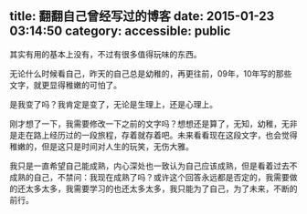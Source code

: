 title: 翻翻自己曾经写过的博客
date: 2015-01-23 03:14:50
category: 
accessible: public
---

其实有用的基本上没有，不过有很多值得玩味的东西。

无论什么时候看自己，昨天的自己总是幼稚的，再更往前，09年，10年写的那些文字，就更显得稚嫩的可怕了。

是我变了吗？我肯定是变了，无论是生理上，还是心理上。

刚才想了一下，我需要修改一下之前的文字吗？想想还是算了，无知，幼稚，无非是走在路上经历过的一段旅程，存着就存着吧。未来看看现在这段文字，也会觉得稚嫩的，但是这只是时间对人生的玩笑，无伤大雅。

我只是一直希望自己能成熟，内心深处也一致认为自己应该成熟，但是看着过去不成熟的自己，不禁问：我现在成熟了吗？或许这个回答永远都是否定的，我需要做的还太多太多，我需要学习的也还太多太多，我只能为了自己，为了未来，不断的前行。
